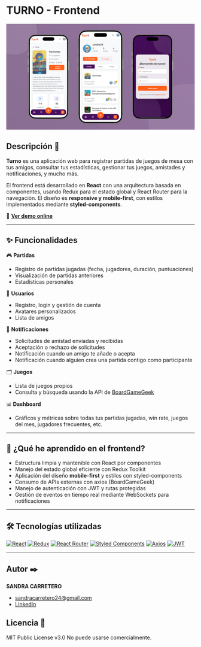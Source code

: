 # TURNO - Frontend

![Turno landing](https://github.com/SandraCarretero/turno-frontend/blob/main/turno-landing.png)

## Descripción 📑

**Turno** es una aplicación web para registrar partidas de juegos de mesa con tus amigos, consultar tus estadísticas, gestionar tus juegos, amistades y notificaciones, y mucho más.

El frontend está desarrollado en **React** con una arquitectura basada en componentes, usando Redux para el estado global y React Router para la navegación. El diseño es **responsive y mobile-first**, con estilos implementados mediante **styled-components**.

🔗 **[Ver demo online](https://turno-frontend.vercel.app/login)**

---

## ✨ Funcionalidades

🎮 **Partidas**
- Registro de partidas jugadas (fecha, jugadores, duración, puntuaciones)
- Visualización de partidas anteriores
- Estadísticas personales

👥 **Usuarios**
- Registro, login y gestión de cuenta
- Avatares personalizados
- Lista de amigos

📩 **Notificaciones**
- Solicitudes de amistad enviadas y recibidas
- Aceptación o rechazo de solicitudes
- Notificación cuando un amigo te añade o acepta
- Notificación cuando alguien crea una partida contigo como participante

🗂️ **Juegos**
- Lista de juegos propios
- Consulta y búsqueda usando la API de [BoardGameGeek](https://boardgamegeek.com/xmlapi2)

📊 **Dashboard**
- Gráficos y métricas sobre todas tus partidas jugadas, win rate, juegos del mes, jugadores frecuentes, etc.

---

## 🧠 ¿Qué he aprendido en el frontend?

- Estructura limpia y mantenible con React por componentes
- Manejo del estado global eficiente con Redux Toolkit
- Aplicación del diseño **mobile-first** y estilos con styled-components
- Consumo de APIs externas con axios (BoardGameGeek)
- Manejo de autenticación con JWT y rutas protegidas
- Gestión de eventos en tiempo real mediante WebSockets para notificaciones

---

## 🛠️ Tecnologías utilizadas

[![React](https://img.shields.io/badge/React-20232A?style=for-the-badge&logo=react&logoColor=61DAFB)](https://es.reactjs.org/)
[![Redux](https://img.shields.io/badge/Redux-593D88?style=for-the-badge&logo=redux&logoColor=white)](https://redux.js.org/)
[![React Router](https://img.shields.io/badge/React_Router-CA4245?style=for-the-badge&logo=react-router&logoColor=white)](https://reactrouter.com/)
[![Styled Components](https://img.shields.io/badge/styled--components-DB7093?style=for-the-badge&logo=styled-components&logoColor=white)](https://styled-components.com/)
[![Axios](https://img.shields.io/badge/Axios-5A29E4?style=for-the-badge)](https://axios-http.com/)
[![JWT](https://img.shields.io/badge/JWT-black?style=for-the-badge&logo=JSON%20web%20tokens)](https://jwt.io/)

---

## Autor ✒️

**SANDRA CARRETERO**

- [sandracarretero24@gmail.com](sandracarretero24@gmail.com)
- [LinkedIn](https://www.linkedin.com/in/sandra-carretero-lopez/)
<!-- - [Porfolio web](https://tu-dominio.com/) -->

## Licencia 📄

MIT Public License v3.0
No puede usarse comercialmente.